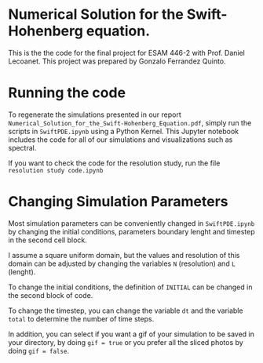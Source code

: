 # Numerical Solution for the Swift-Hohenberg equation.


This is the the code for the final project for ESAM 446-2 with Prof. Daniel Lecoanet. This project was prepared by Gonzalo Ferrandez Quinto.

# Running the code

To regenerate the simulations presented in our report `Numerical_Solution_for_the_Swift-Hohenberg_Equation.pdf`, simply run the scripts in `SwiftPDE.ipynb` using a Python Kernel. This Jupyter notebook includes the code for all of our simulations and visualizations 
such as spectral.

If you want to check the code for the resolution study, run the file `resolution study code.ipynb`

# Changing Simulation Parameters

Most simulation parameters can be conveniently changed in `SwiftPDE.ipynb` by changing the initial conditions, parameters boundary lenght and timestep in the second cell block. 

I assume a square uniform domain, but the values and resolution of this domain can be adjusted by changing the variables `N` (resolution) and `L` (lenght).

To change the initial conditions, the definition of `INITIAL` can be changed in the second block of code.

To change the timestep, you can change the variable `dt` and the variable `total` to determine the number of time steps. 

In addition, you can select if you want a gif of your simulation to be saved in your directory, by doing `gif = true` or you prefer all the sliced photos by doing `gif = false`.
